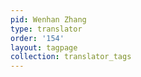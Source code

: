 ```yaml
---
pid: Wenhan Zhang
type: translator
order: '154'
layout: tagpage
collection: translator_tags
---
```


